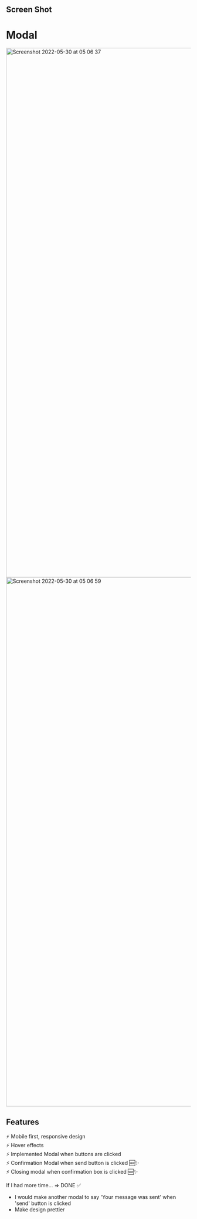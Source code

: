 ## Screen Shot
<!-- 
# Responsive (Mobile First)
![Screenshot 2022-05-20 at 15 20 40](https://user-images.githubusercontent.com/48878455/169536675-029f5baa-dadf-4a7e-b141-6e3cb7163424.png) -->

# Modal
<img width="1440" alt="Screenshot 2022-05-30 at 05 06 37" src="https://user-images.githubusercontent.com/48878455/170910052-283d1df3-ec65-4d55-b099-ed74535842e8.png">
<img width="1440" alt="Screenshot 2022-05-30 at 05 06 59" src="https://user-images.githubusercontent.com/48878455/170910057-047c3d60-3521-472d-8f9d-511dd5e7a05d.png">

<!-- 
# Desktop view
![Screenshot 2022-05-20 at 15 20 13](https://user-images.githubusercontent.com/48878455/169536681-6f43412f-5eb4-4615-a94e-86ae6b720e2d.png) -->


## Features
⚡️ Mobile first, responsive design\
⚡️ Hover effects\
⚡️ Implemented Modal when buttons are clicked\
⚡️ Confirmation Modal when send button is clicked 🆕✨\
⚡️ Closing modal when confirmation box is clicked 🆕✨

If I had more time... => DONE ✅
- I would make another modal to say 'Your message was sent' when 'send' button is clicked
- Make design prettier
